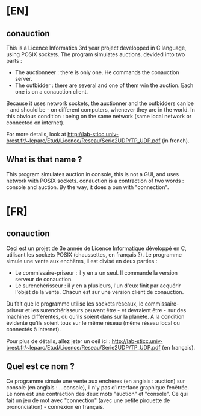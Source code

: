 # [EN]

## conauction
This is a Licence Informatics 3rd year project developped in C language, using POSIX sockets.
The program simulates auctions, devided into two parts :
- The auctionneer : there is only one. He commands the conauction server.
- The outbidder : there are several and one of them win the auction. Each one is on a conauction client.

Because it uses network sockets, the auctionner and the outbidders can be - and should be - on different computers, whenever they are in the world. In this obvious condition : being on the same network (same local network or connected on internet).

For more details, look at http://lab-sticc.univ-brest.fr/~leparc/Etud/Licence/Reseau/Serie2UDP/TP_UDP.pdf (in french).

## What is that name ?
This program simulates auction in console, this is not a GUI, and uses network with POSIX sockets.
conauction is a contraction of two words : console and auction. By the way, it does a pun with "connection".

# [FR]

## conauction
Ceci est un projet de 3e année de Licence Informatique développé en C, utilisant les sockets POSIX (chaussettes, en français ?).
Le programme simule une vente aux enchères, il est divisé en deux parties :
- Le commissaire-priseur : il y en a un seul. Il commande la version serveur de conauction.
- Le surenchérisseur : il y en a plusieurs, l'un d'eux finit par acquérir l'objet de la vente. Chacun est sur une version client de conauction.

Du fait que le programme utilise les sockets réseaux, le commissaire-priseur et les surenchérisseurs peuvent être - et devraient être - sur des machines différentes, où qu'ils soient dans sur la planète. A la condition évidente qu'ils soient tous sur le même réseau (même réseau local ou connectés à internet).

Pour plus de détails, allez jeter un oeil ici : http://lab-sticc.univ-brest.fr/~leparc/Etud/Licence/Reseau/Serie2UDP/TP_UDP.pdf (en français).

## Quel est ce nom ?
Ce programme simule une vente aux enchères (en anglais : auction) sur console (en anglais : ...console), il n'y pas d'interface graphique fenêtrée.
Le nom est une contraction des deux mots "auction" et "console". Ce qui fait un jeu de mot avec "connection" (avec une petite pirouette de prononciation) - connexion en français.
